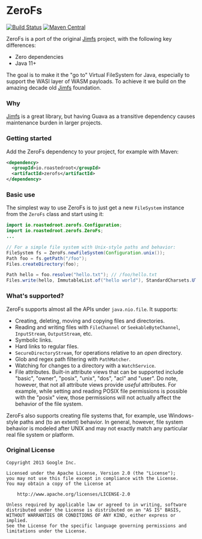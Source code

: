 # ZeroFs

[![Build Status](https://github.com/roastedroot/zerofs/actions/workflows/ci.yml/badge.svg?branch=main)](https://github.com/roastedroot/zerofs/actions)
[![Maven Central](https://maven-badges.herokuapp.com/maven-central/io.roastedroot/zerofs/badge.svg)](https://maven-badges.herokuapp.com/maven-central/io.roastedroot/zerofs)

ZeroFs is a port of the original [Jimfs](https://github.com/google/jimfs) project, with the following key differences:

- Zero dependencies
- Java 11+

The goal is to make it the "go to" Virtual FileSystem for Java, especially to support the WASI layer of WASM payloads.
To achieve it we build on the amazing decade old [Jimfs](https://github.com/google/jimfs) foundation.

### Why

[Jimfs](https://github.com/google/jimfs) is a great library, but having Guava as a transitive dependency causes maintenance
burden in larger projects.

### Getting started

Add the ZeroFs dependency to your project, for example with Maven:

```xml
<dependency>
  <groupId>io.roastedroot</groupId>
  <artifactId>zerofs</artifactId>
</dependency>
```

### Basic use

The simplest way to use ZeroFs is to just get a new `FileSystem` instance from the `ZeroFs` class and
start using it:

```java
import io.roastedroot.zerofs.Configuration;
import io.roastedroot.zerofs.ZeroFs;
...

// For a simple file system with Unix-style paths and behavior:
FileSystem fs = ZeroFs.newFileSystem(Configuration.unix());
Path foo = fs.getPath("/foo");
Files.createDirectory(foo);

Path hello = foo.resolve("hello.txt"); // /foo/hello.txt
Files.write(hello, ImmutableList.of("hello world"), StandardCharsets.UTF_8);
```

### What's supported?

ZeroFs supports almost all the APIs under `java.nio.file`. It supports:

- Creating, deleting, moving and copying files and directories.
- Reading and writing files with `FileChannel` or `SeekableByteChannel`, `InputStream`,
  `OutputStream`, etc.
- Symbolic links.
- Hard links to regular files.
- `SecureDirectoryStream`, for operations relative to an _open_ directory.
- Glob and regex path filtering with `PathMatcher`.
- Watching for changes to a directory with a `WatchService`.
- File attributes. Built-in attribute views that can be supported include "basic", "owner",
  "posix", "unix", "dos", "acl" and "user". Do note, however, that not all attribute views provide
  _useful_ attributes. For example, while setting and reading POSIX file permissions is possible
  with the "posix" view, those permissions will not actually affect the behavior of the file system.

ZeroFs also supports creating file systems that, for example, use Windows-style paths and (to an
extent) behavior. In general, however, file system behavior is modeled after UNIX and may not
exactly match any particular real file system or platform.

### Original License

```
Copyright 2013 Google Inc.

Licensed under the Apache License, Version 2.0 (the "License");
you may not use this file except in compliance with the License.
You may obtain a copy of the License at

    http://www.apache.org/licenses/LICENSE-2.0

Unless required by applicable law or agreed to in writing, software
distributed under the License is distributed on an "AS IS" BASIS,
WITHOUT WARRANTIES OR CONDITIONS OF ANY KIND, either express or implied.
See the License for the specific language governing permissions and
limitations under the License.
```
